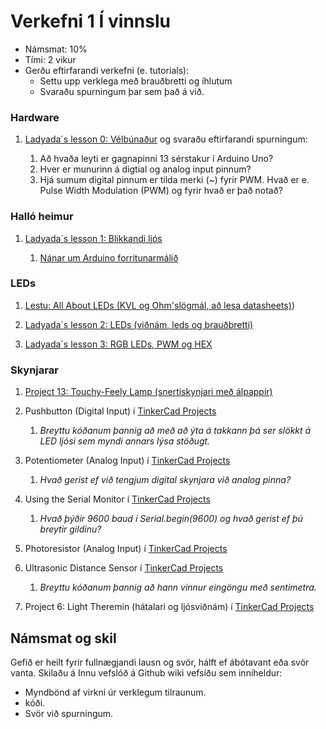 # Verkefni 1 **Í vinnslu**
- Námsmat: 10%
- Tími: 2 vikur
- Gerðu eftirfarandi verkefni (e. tutorials):
  - Settu upp verklega með brauðbretti og íhlutum
  - Svaraðu spurningum þar sem það á við.


### Hardware
1. [Ladyada´s lesson 0: Vélbúnaður](https://learn.adafruit.com/ladyadas-learn-arduino-lesson-number-0) og svaraðu eftirfarandi spurningum:

   1. Að hvaða leyti er gagnapinni 13 sérstakur í Arduino Uno?
   1. Hver er munurinn á digtial og analog input pinnum?
   1. Hjá sumum digital pinnum er tilda merki (~) fyrir PWM. Hvað er e. Pulse Width Modulation (PWM) og fyrir hvað er það notað?

### Halló heimur
1. [Ladyada´s lesson 1: Blikkandi ljós](https://learn.adafruit.com/ladyadas-learn-arduino-lesson-number-1) 

    1. [Nánar um Arduino forritunarmálið](https://github.com/GunnarThorunnarson/VESM2VT05BU/wiki/Arduino)

### LEDs
1. [Lestu: All About LEDs (KVL og Ohm'slögmál, að lesa datasheets)](https://learn.adafruit.com/all-about-leds/overview))

1. [Ladyada´s lesson 2: LEDs (viðnám, leds og brauðbretti)](https://learn.adafruit.com/adafruit-arduino-lesson-2-leds/overview)

1. [Ladyada´s lesson 3: RGB LEDs, PWM og HEX](https://learn.adafruit.com/adafruit-arduino-lesson-3-rgb-leds)


### Skynjarar

1. [Project 13: Touchy-Feely Lamp (snertiskynjari með álpappír)](https://www.tinkercad.com/learn/overview/ONY3E9VISCC2VBZ;collectionId=OMOZACHJ9IR8LRE)

1. Pushbutton (Digital Input) í [TinkerCad Projects](https://www.tinkercad.com/learn/circuits/projects) 

   1. _Breyttu kóðanum þannig að með að ýta á takkann þá ser slökkt á LED ljósi sem myndi annars lýsa stöðugt._

1. Potentiometer (Analog Input) í [TinkerCad Projects](https://www.tinkercad.com/learn/circuits/projects) 
   1. _Hvað gerist ef við tengjum digital skynjara við analog pinna?_

1. Using the Serial Monitor í [TinkerCad Projects](https://www.tinkercad.com/learn/circuits/projects) 
   1. _Hvað þýðir 9600 baud í Serial.begin(9600) og hvað gerist ef þú breytir gildinu?_

1. Photoresistor (Analog Input) í [TinkerCad Projects](https://www.tinkercad.com/learn/circuits/projects)

1. Ultrasonic Distance Sensor í [TinkerCad Projects](https://www.tinkercad.com/learn/circuits/projects) 
    1. _Breyttu kóðanum þannig að hann vinnur eingöngu með sentimetra._

1. Project 6: Light Theremin (hátalari og ljósviðnám) í [TinkerCad Projects](https://www.tinkercad.com/learn/circuits/projects)



## Námsmat og skil
Gefið er heilt fyrir fullnægjandi lausn og svör, hálft ef ábótavant eða svör vanta.
Skilaðu á Innu vefslóð á Github wiki vefsíðu sem inniheldur:

- Myndbönd af virkni úr verklegum tilraunum.
- kóði. 
- Svör við spurningum.



<!--
- Settu upp í TinkerCad 
1. TinkerCad tengla á lausnir (muna að hafa public).
2. [Skjámyndbandsupptöku](https://screencast-o-matic.com) af virkni í TinkerCad.

-->


